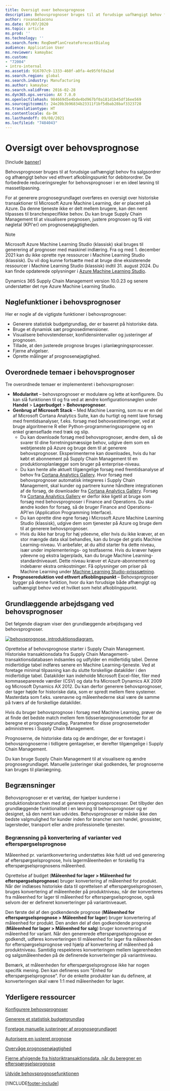 ```yaml
---
title: Oversigt over behovsprognose
description: Behovsprognoser bruges til at forudsige uafhængigt behov fra salgsordrer og afhængigt behov ved ethvert afkoblingspunkt for debitorordrer. De forbedrede reduceringsregler for behovsprognoser i er en ideel løsning til massetilpasning.
author: roxanadiaconu
ms.date: 07/07/2020
ms.topic: article
ms.prod: ''
ms.technology: ''
ms.search.form: ReqDemPlanCreateForecastDialog
audience: Application User
ms.reviewer: kamaybac
ms.custom:
- "72004"
- intro-internal
ms.assetid: 916707c9-1333-460f-a0fa-4e95f6fda2ad
ms.search.region: global
ms.search.industry: Manufacturing
ms.author: kamaybac
ms.search.validFrom: 2016-02-28
ms.dyn365.ops.version: AX 7.0.0
ms.openlocfilehash: 984669d5e4bde4bd967bf0a181d1b45df16ee569
ms.sourcegitcommit: 24e20b3b96834b23311f1bf5dbab28baf3323728
ms.translationtype: HT
ms.contentlocale: da-DK
ms.lasthandoff: 09/08/2021
ms.locfileid: "7484043"
---
```

# <a name="demand-forecasting-overview"></a>Oversigt over behovsprognose

[!include [banner](../includes/banner.md)]

Behovsprognoser bruges til at forudsige uafhængigt behov fra salgsordrer og afhængigt behov ved ethvert afkoblingspunkt for debitorordrer. De forbedrede reduceringsregler for behovsprognoser i er en ideel løsning til massetilpasning.

For at generere prognosegrundlaget overføres en oversigt over historiske transaktioner til Microsoft Azure Machine Learning, der er placeret på Azure. Da denne tjeneste ikke er delt mellem brugere, kan den nemt tilpasses til branchespecifikke behov. Du kan bruge Supply Chain Management til at visualisere prognosen, justere prognosen og få vist nøgletal (KPI'er) om prognosenøjagtigheden.

> [!NOTE]
> Microsoft Azure Machine Learning Studio (klassisk) skal bruges til generering af prognoser med maskinel indlæring. Fra og med 1. december 2021 kan du ikke oprette nye ressourcer i Machine Learning Studio (klassisk). Du vil dog kunne fortsætte med at bruge dine eksisterende ressourcer i Machine Learning Studio (klassisk) indtil 31. august 2024. Du kan finde opdaterede oplysninger i [Azure Machine Learning Studio](/azure/machine-learning/overview-what-is-machine-learning-studio#ml-studio-classic-vs-azure-machine-learning-studio).
> 
> Dynamics 365 Supply Chain Management version 10.0.23 og senere understøtter det nye Azure Machine Learning Studio.

## <a name="key-features-of-demand-forecasting"></a>Nøglefunktioner i behovsprognoser

Her er nogle af de vigtigste funktioner i behovsprognoser:

- Generere statistisk budgetgrundlag, der er baseret på historiske data.
- Bruge et dynamisk sæt prognosedimensioner.
- Visualisere behovstendenser, konfidensintervaller og justeringer af prognosen.
- Tillade, at den justerede prognose bruges i planlægningsprocesser.
- Fjerne afvigelser.
- Oprette målinger af prognosenøjagtighed.

## <a name="major-themes-in-demand-forecasting"></a>Overordnede temaer i behovsprognoser

Tre overordnede temaer er implementeret i behovsprognoser:

- **Modularitet** – behovsprognoser er modulære og lette at konfigurere. Du kan slå funktionen til og fra ved at ændre konfigurationsnøglen under **Handel** &gt; **Lagerbudget** &gt; **Behovsprognoser**.
- **Genbrug af Microsoft Stack** – Med Machine Learning, som nu er en del af Microsoft Cortana Analytics Suite, kan du hurtigt og nemt lave forsøg med fremtidsanalyser, f.eks. forsøg med behovsestimeringer, ved at bruge algoritmerne R eller Python-programmeringssprogene og en enkel grænseflade med træk og slip.
  - Du kan downloade forsøg med behovsprognoser, ændre dem, så de svarer til dine forretningsmæssige behov, udgive dem som en webtjeneste på Azure og bruge dem til at generere behovsprognoser. Eksperimenterne kan downloades, hvis du har købt et abonnement på Supply Chain Management til en produktionsplanlægger som bruger på enterprise-niveau.
  - Du kan hente alle aktuelt tilgængelige forsøg med fremtidsanalyse af behov fra [Cortana Analytics Gallery](https://gallery.cortanaanalytics.com/). Hvor forsøg med behovsprognoser automatisk integreres i Supply Chain Management, skal kunder og partnere kunne håndtere integrationen af de forsøg, de downloader fra [Cortana Analytics Gallery](https://gallery.cortanaanalytics.com/). Forsøg fra [Cortana Analytics Gallery](https://gallery.cortanaanalytics.com/) er derfor ikke ligetil at bruge som forsøg med behovsprognoser i Finance and Operations. Du skal ændre koden for forsøg, så de bruger Finance and Operations-API'en (Application Programming Interface).
  - Du kan oprette dine egne forsøg i Microsoft Azure Machine Learning Studio (klassisk), udgive dem som tjenester på Azure og bruge dem til at generere behovsprognoser.
  - Hvis du ikke har brug for høj ydeevne, eller hvis du ikke kræver, at en stor mængde data skal behandles, kan du bruge det gratis Machine Learning-niveau. Vi anbefaler, at du altid starter fra dette niveau, især under implementerings- og testfaserne. Hvis du kræver højere ydeevne og ekstra lagerplads, kan du bruge Machine Learning-standardniveauet. Dette niveau kræver et Azure-abonnement og indebærer ekstra omkostninger. Få oplysninger om priser på Machine Learning under [Machine Learning Studio-prisssætning](https://aka.ms/machine-learning-price-info).
- **Prognosereduktion ved ethvert afkoblingspunkt** – Behovsprognoser bygger på denne funktion, hvor du kan forudsige både afhængigt og uafhængigt behov ved et hvilket som helst afkoblingspunkt.

## <a name="basic-flow-in-demand-forecasting"></a>Grundlæggende arbejdsgang ved behovsprognoser

Det følgende diagram viser den grundlæggende arbejdsgang ved behovsprognoser.

[![behovsprognose, introduktionsdiagram.](./media/demand-forecasting-introduction.png)](./media/demand-forecasting-introduction.png)

Oprettelse af behovsprognose starter i Supply Chain Management. Historiske transaktionsdata fra Supply Chain Management-transaktionsdatabasen indsamles og udfylder en midlertidig tabel. Denne midlertidige tabel indføres senere en Machine Learning-tjeneste. Ved at foretage minimal tilpasning kan du slutte forskellige datakilder i den midlertidige tabel. Datakilder kan indeholde Microsoft Excel-filer, filer med kommaseparerede værdier (CSV) og data fra Microsoft Dynamics AX 2009 og Microsoft Dynamics AX 2012. Du kan derfor generere behovsprognoser, der tager højde for historiske data, som er spredt mellem flere systemer. Masterdata som f.eks. varenavne og måleenhederne skal være de samme på tværs af de forskellige datakilder.

Hvis du bruger behovsprognose i forsøg med Machine Learning, prøver de at finde det bedste match mellem fem tidsserieprognosemetoder for at beregne et prognosegrundlag. Parametre for disse prognosemetoder administreres i Supply Chain Management.

Prognoserne, de historiske data og de ændringer, der er foretaget i behovsprognoserne i tidligere gentagelser, er derefter tilgængelige i Supply Chain Management.

Du kan bruge Supply Chain Management til at visualisere og ændre prognosegrundlaget. Manuelle justeringer skal godkendes, før prognoserne kan bruges til planlægning.

## <a name="limitations"></a>Begrænsninger

Behovsprognoser er et værktøj, der hjælper kunderne i produktionsbranchen med at generere prognoseprocesser. Det tilbyder den grundlæggende funktionalitet i en løsning til behovsprognoser og er designet, så den nemt kan udvides. Behovsprognoser er måske ikke den bedste valgmulighed for kunder inden for brancher som handel, grossister, lagersteder, transport eller andre professionelle tjenester.

### <a name="demand-forecast-variant-conversion-limitation"></a>Begrænsning på konvertering af varianter ved efterspørgselsprognose

Måleenhed pr. variantkonvertering understøttes ikke fuldt ud ved generering af efterspørgselsprognose, hvis lagermåleenheden er forskellig fra efterspørgselsprognosens måleenhed.

Oprettelse af budget (**Måleenhed for lager > Måleenhed for efterspørgselsprognose**) bruger konvertering af måleenhed for produkt. Når der indlæses historiske data til oprettelsen af efterspørgselsprognosen, bruges konvertering af måleenheder på produktniveau, når der konverteres fra måleenhed for lager til måleenhed for efterspørgselsprognose, også selvom der er defineret konverteringer på variantniveauet.

Den første del af den godkendende prognose (**Måleenhed for efterspørgselsprognose > Måleenhed for lager**) bruger konvertering af måleenhed for produkt. Den anden del af den godkendende prognose (**Måleenhed for lager > Måleenhed for salg**) bruger konvertering af måleenhed for variant. Når den genererede efterspørgselsprognose er godkendt, udføres konverteringen til måleenhed for lager fra måleenheden for efterspørgselsprognose ved hjælp af konvertering af måleenhed på produktniveau. Samtidig respekteres konverteringen mellem lagerenheden og salgsmåleenheden på de definerede konverteringer på variantniveau.

Bemærk, at måleenheden for efterspørgselsprognose ikke har nogen specifik mening. Den kan defineres som "Enhed for efterspørgselsprognose". For de enkelte produkter kan du definere, at konverteringen skal være 1:1 med måleenheden for lager.

## <a name="additional-resources"></a>Yderligere ressourcer

[Konfigurere behovsprognoser](demand-forecasting-setup.md)

[Generere et statistisk budgetgrundlag](generate-statistical-baseline-forecast.md)

[Foretage manuelle justeringer af prognosegrundlaget](manual-adjustments-baseline-forecast.md)

[Autorisere en justeret prognose](authorize-adjusted-forecast.md)

[Overvåge prognosenøjagtighed](monitor-forecast-accuracy.md)

[Fjerne afvigende fra historiktransaktionsdata, når du beregner en efterspørgselsprognose](remove-historical-outliers-calculating-demand-forecast.md)

[Udvide behovsprognosefunktionen](https://www.youtube.com/watch?v=4OIKIXLiNjI&feature=youtu.be)


[!INCLUDE[footer-include](../../includes/footer-banner.md)]
